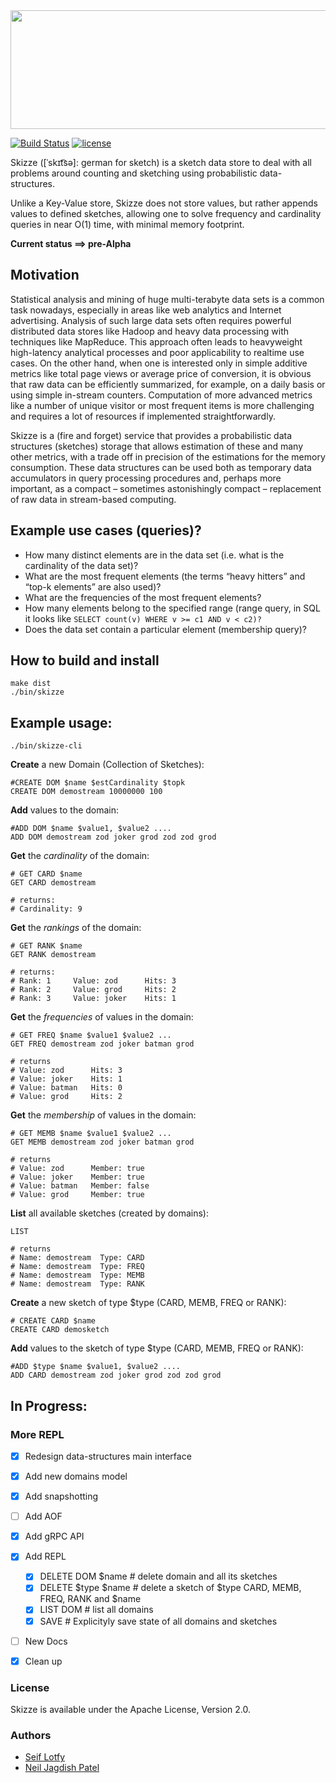 <img src="http://i.imgur.com/9z47NdA.png" align="center" height="190" width="600">
<br>

[![Build Status](https://travis-ci.org/skizzehq/skizze.svg?branch=master)](https://travis-ci.org/skizzehq/skizze) [![license](http://img.shields.io/badge/license-Apache-blue.svg)](https://raw.githubusercontent.com/skizzehq/skizze/master/LICENSE)

Skizze ([ˈskɪt͡sə]: german for sketch) is a sketch data store to deal with all problems around counting and sketching using probabilistic data-structures.

Unlike a Key-Value store, Skizze does not store values, but rather appends values to defined sketches, allowing one to solve frequency and cardinality queries in near O(1) time, with minimal memory footprint.

<b> Current status ==> pre-Alpha </b>

## Motivation

Statistical analysis and mining of huge multi-terabyte data sets is a common task nowadays, especially in areas like web analytics and Internet advertising. Analysis of such large data sets often requires powerful distributed data stores like Hadoop and heavy data processing with techniques like MapReduce. This approach often leads to heavyweight high-latency analytical processes and poor applicability to realtime use cases. On the other hand, when one is interested only in simple additive metrics like total page views or average price of conversion, it is obvious that raw data can be efficiently summarized, for example, on a daily basis or using simple in-stream counters.  Computation of more advanced metrics like a number of unique visitor or most frequent items is more challenging and requires a lot of resources if implemented straightforwardly.

Skizze is a (fire and forget) service that provides a probabilistic data structures (sketches) storage that allows estimation of these and many other metrics, with a trade off in precision of the estimations for the memory consumption. These data structures can be used both as temporary data accumulators in query processing procedures and, perhaps more important, as a compact – sometimes astonishingly compact – replacement of raw data in stream-based computing.

## Example use cases (queries)?
* How many distinct elements are in the data set (i.e. what is the cardinality of the data set)?
* What are the most frequent elements (the terms “heavy hitters” and “top-k elements” are also used)?
* What are the frequencies of the most frequent elements?
* How many elements belong to the specified range (range query, in SQL it looks like `SELECT count(v) WHERE v >= c1 AND v < c2)?`
* Does the data set contain a particular element (membership query)?

## How to build and install

```
make dist
./bin/skizze
```

## Example usage:

```
./bin/skizze-cli
```

**Create** a new Domain (Collection of Sketches):
```{r, engine='bash', count_lines}
#CREATE DOM $name $estCardinality $topk
CREATE DOM demostream 10000000 100
```

**Add** values to the domain:
```{r, engine='bash', count_lines}
#ADD DOM $name $value1, $value2 ....
ADD DOM demostream zod joker grod zod zod grod
```

**Get** the *cardinality* of the domain:
```{r, engine='bash', count_lines}
# GET CARD $name
GET CARD demostream

# returns:
# Cardinality: 9
```

**Get** the *rankings* of the domain:
```{r, engine='bash', count_lines}
# GET RANK $name
GET RANK demostream

# returns:
# Rank: 1	  Value: zod	  Hits: 3
# Rank: 2	  Value: grod	  Hits: 2
# Rank: 3	  Value: joker	  Hits: 1
```

**Get** the *frequencies* of values in the domain:
```{r, engine='bash', count_lines}
# GET FREQ $name $value1 $value2 ...
GET FREQ demostream zod joker batman grod

# returns
# Value: zod	  Hits: 3
# Value: joker	  Hits: 1
# Value: batman	  Hits: 0
# Value: grod	  Hits: 2
```

**Get** the *membership* of values in the domain:
```{r, engine='bash', count_lines}
# GET MEMB $name $value1 $value2 ...
GET MEMB demostream zod joker batman grod

# returns
# Value: zod	  Member: true
# Value: joker	  Member: true
# Value: batman	  Member: false
# Value: grod	  Member: true
```

**List** all available sketches (created by domains):
```{r, engine='bash', count_lines}
LIST

# returns
# Name: demostream  Type: CARD
# Name: demostream  Type: FREQ
# Name: demostream  Type: MEMB
# Name: demostream  Type: RANK
```

**Create** a new sketch of type $type (CARD, MEMB, FREQ or RANK):
```{r, engine='bash', count_lines}
# CREATE CARD $name
CREATE CARD demosketch
```

**Add** values to the sketch of type $type (CARD, MEMB, FREQ or RANK):
```{r, engine='bash', count_lines}
#ADD $type $name $value1, $value2 ....
ADD CARD demostream zod joker grod zod zod grod
```

## In Progress:
### More REPL
* [x] Redesign data-structures main interface
* [x] Add new domains model
* [x] Add snapshotting
* [ ] Add AOF
* [x] Add gRPC API
* [x] Add REPL
  * [x] DELETE DOM $name 							# delete domain and all its sketches
  * [x] DELETE $type $name 							# delete a sketch of $type CARD, MEMB, FREQ, RANK and $name
  * [x] LIST DOM 									# list all domains
  * [x] SAVE 										# Explicityly save state of all domains and sketches
* [ ] New Docs
* [x] Clean up



### License
Skizze is available under the Apache License, Version 2.0.


### Authors
- [Seif Lotfy](https://twitter.com/seiflotfy)
- [Neil Jagdish Patel](https://twitter.com/njpatel)
